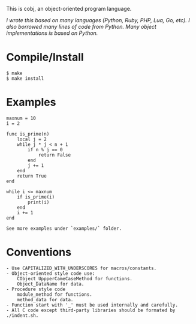 This is cobj, an object-oriented program language.

*I wrote this based on many languages (Python, Ruby, PHP, Lua, Go, etc). I also borrowed many lines of code from Python. Many object implementations is based on Python.*

Compile/Install
===============
    $ make
    $ make install

Examples
========

    maxnum = 10
    i = 2

    func is_prime(n)
        local j = 2
        while j * j < n + 1
            if n % j == 0
                return False
            end
            j += 1
        end
        return True
    end

    while i <= maxnum
        if is_prime(i)
            print(i)
        end
        i += 1
    end

    See more examples under `examples/` folder.

Conventions
===========
    - Use CAPITALIZED_WITH_UNDERSCORES for macros/constants.
    - Object-oriented style code use:
        CObject_UppperCameCaseMethod for functions.
        Object_DataName for data.
    - Procedure style code
        module_method for functions.
        method_data for data.
    - Function start with '_' must be used internally and carefully.
    - All C code except third-party libraries should be formated by ./indent.sh.
